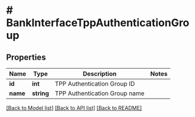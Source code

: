 # # BankInterfaceTppAuthenticationGroup

## Properties

Name | Type | Description | Notes
------------ | ------------- | ------------- | -------------
**id** | **int** | TPP Authentication Group ID |
**name** | **string** | TPP Authentication Group name |

[[Back to Model list]](../../README.md#models) [[Back to API list]](../../README.md#endpoints) [[Back to README]](../../README.md)
